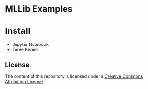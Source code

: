 # MLLib Examples

# Install
- Jupyter Notebook
- Toree Kernel

## License
The content of this repository is licensed under a [Creative Commons Attribution License](http://creativecommons.org/licenses/by/3.0/us/)
